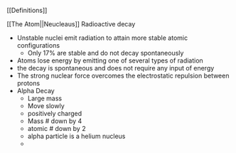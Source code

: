 [[Definitions]]

[[The Atom||Neucleaus]]
Radioactive decay
- Unstable nuclei emit radiation to attain more stable atomic configurations
	- Only 17% are stable and do not decay spontaneously
- Atoms lose energy by emitting one of several types of radiation
- the decay is spontaneous and does not require any input of energy
- The strong nuclear force overcomes the electrostatic repulsion between protons
- Alpha Decay
	- Large mass
	- Move slowly
	- positively charged
	- Mass # down by 4
	- atomic # down by 2
	- alpha particle is a helium nucleus
	- 